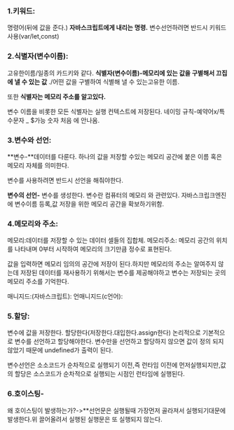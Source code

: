 ### **1.키워드**:

명령어(뒤에 값을 준다.)
**자바스크립트에게 내리는 명령.**
변수선언하려면 반드시  키워드 사용(var/let,const)

### **2.식별자(변수이름):**

고유한이름/일종의 카드키와 같다.
**식별자(변수이름)-메모리에 있는 값을 구별해서 끄집에 낼 수 있는 값**
./어떤 값을 구별하여 식별해 낼 수 있는고유한 이름.

또한 **식별자는 메모리 주소를 알고있다.**

변수 이름을 비롯한 모든 식별자는 실행 컨텍스트에 저장된다.
네이밍 규칙-예약어x/특수문자 _ $가능 숫자 처음 에 안나옴.

### **3.변수와 선언:**  

**변수-**데이터를 다룬다. 하나의 값을 저장할 수있는 메모리 공간에 붙은 이름 혹은 메모리 자체를 의미한다.

변수를 사용하려면 반드시 선언을 해줘야한다.

**변수의 선언-**
변수를 생성한다. 변수란 컴퓨터의 메모리 와 관련있다.
자바스크립크엔진에 변수이름 등록,값 저장을 위한 메모리 공간을 확보하기위함.

### **4.메모리와 주소:**

메모리:데이터를 저장할 수 있는 데이터 셀들의 집합체.
메모리주소: 메모리 공간의 위치를 나타내며 0부터 시작하여 메모리의 크기만큼 정수로 표현된다. 

값을 입력하면 메모리 임의의 공간에 저장이 된다.하지만 메모리의 주소는 알여주지 않는데 저장된 데이터를 재사용하기 위해서는 변수를 제공해야하고 변수는 저장되는 곳의 메모리 주소를 기억한다.

매니지드:(자바스크립트):
언매니지드(c언어):

### **5.할당**:

 변수에 값을 저장한다. 할당한다(저장한다.대입한다.assign한다)
논리적으로 기본적으로 변수를 선언하고 할당해야한다. 변수만을 선언하고 할당하지 않으면 값이 정의 되지 않았기 때문에 undefined가 출력이 된다.

변수선언은 소소코드가 순차적으로 실행되기 이전,즉 런타임 이전에 먼저실행되지만,값의 할당은 소스코드가 순차적으로 실행되는 시점인 런타임에 실행된다.

### **6.호이스팅-**

왜 호이스팅이 발생하는가?->**선언문은 실행될때 가장먼저 골라져서 실행되기대문에 발생한다.위 끌어올려서 실행된 실행문은 또 실행되지 않는다.